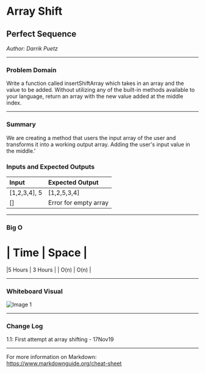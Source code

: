 # Array Shift

## Perfect Sequence
*Author: Darrik Puetz*

---

### Problem Domain

Write a function called insertShiftArray which takes in an array and the value to be added. Without utilizing any of the built-in methods available to your language, return an array with the new value added at the middle index.

---
### Summary
We are creating a method that users the input array of the user and transforms it into a working output array. Adding the user's input value in the middle.'

### Inputs and Expected Outputs

| Input        | Expected Output       |
| :----------- | :-----------          |
| [1,2,3,4], 5 | [1,2,5,3,4]           |
| []           | Error for empty array |


---

### Big O


| Time   | Space   |
=======
|5 Hours | 3 Hours |
| O(n) | O(n) |



---


### Whiteboard Visual
![Image 1](https://github.com/darrikpuetz/data-structures-and-algorithms-C-DOTNET-/blob/master/array-shift/arrayshift2.jpg)


---

### Change Log  
1.1: First attempt at array shifting - 17Nov19  

---

For more information on Markdown: https://www.markdownguide.org/cheat-sheet
